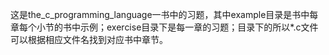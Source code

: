 这是the_c_programming_language一书中的习题，其中example目录是书中每章每个小节的书中示例；exercise目录下是每一章的习题；目录下的所以*.c文件可以根据相应文件名找到对应书中章节。
